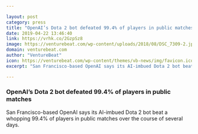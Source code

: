 ```yaml
---

layout: post
category: press
title: "OpenAI’s Dota 2 bot defeated 99.4% of players in public matches"
date: 2019-04-22 13:46:40
link: https://vrhk.co/2GzpSz8
image: https://venturebeat.com/wp-content/uploads/2018/08/DSC_7309-2.jpg?w=1200&strip=all
domain: venturebeat.com
author: "VentureBeat"
icon: https://venturebeat.com/wp-content/themes/vb-news/img/favicon.ico
excerpt: "San Francisco-based OpenAI says its AI-imbued Dota 2 bot beat a whopping 99.4% of players in public matches over the course of several days."

---
```


### OpenAI’s Dota 2 bot defeated 99.4% of players in public matches

San Francisco-based OpenAI says its AI-imbued Dota 2 bot beat a whopping 99.4% of players in public matches over the course of several days.